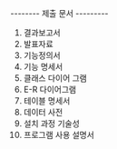 -------- 제출 문서 ---------
1. 결과보고서
2. 발표자료
3. 기능정의서
4. 기능 명세서
5. 클래스 다이어 그램
6. E-R 다이어그램
7. 테이블 명세서
8. 데이터 사전
9. 설치 과정 기술성
10. 프로그램 사용 설명서
